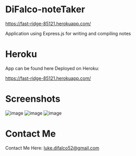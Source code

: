 # DiFalco-noteTaker



https://fast-ridge-85121.herokuapp.com/

Application using Express.js for writing and compiling notes



# Heroku

App can be found here Deployed on Heroku:


https://fast-ridge-85121.herokuapp.com/


#  Screenshots 
![image](https://user-images.githubusercontent.com/81760763/130139224-37f48d00-3de3-408f-971b-a7943e37719e.png)
![image](https://user-images.githubusercontent.com/81760763/130139268-a7a6bff7-2fc4-4ec7-ad87-f8ec8c79db75.png)
![image](https://user-images.githubusercontent.com/81760763/130139351-0bb70922-08c3-41c0-8ace-5bc602ceaf2f.png)



# Contact Me

Contact Me Here: luke.difalco52@gmail.com 



